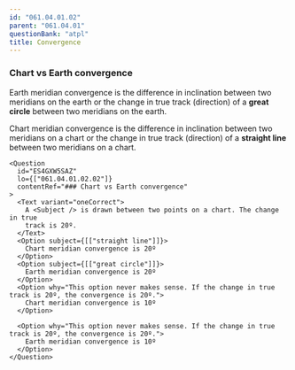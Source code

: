```yaml
---
id: "061.04.01.02"
parent: "061.04.01"
questionBank: "atpl"
title: Convergence
---
```


### Chart vs Earth convergence

Earth meridian convergence is the difference in inclination between two
meridians on the earth or the change in true track (direction) of a **great
circle** between two meridians on the earth.

Chart meridian convergence is the difference in inclination between two
meridians on a chart or the change in true track (direction) of a **straight
line** between two meridians on a chart.

```tsx ignore
<Question
  id="ES4GXW5SAZ"
  lo={["061.04.01.02.02"]}
  contentRef="### Chart vs Earth convergence"
>
  <Text variant="oneCorrect">
    A <Subject /> is drawn between two points on a chart. The change in true
    track is 20º.
  </Text>
  <Option subject={[["straight line"]]}>
    Chart meridian convergence is 20º
  </Option>
  <Option subject={[["great circle"]]}>
    Earth meridian convergence is 20º
  </Option>
  <Option why="This option never makes sense. If the change in true track is 20º, the convergence is 20º.">
    Chart meridian convergence is 10º
  </Option>

  <Option why="This option never makes sense. If the change in true track is 20º, the convergence is 20º.">
    Earth meridian convergence is 10º
  </Option>
</Question>
```

